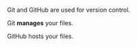 Git and GitHub are used for version control.

Git **manages** your files.

GitHub hosts your files.
